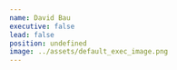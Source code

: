 ```yaml
---
name: David Bau
executive: false
lead: false
position: undefined
image: ../assets/default_exec_image.png
---
```

